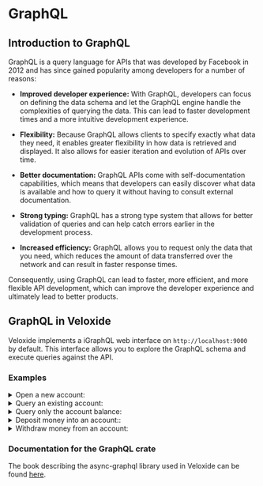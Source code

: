 # GraphQL

<!-- markdownlint-disable MD033 -->

## Introduction to GraphQL

GraphQL is a query language for APIs that was developed by Facebook in 2012 and has since gained popularity among developers for a number of reasons:

- **Improved developer experience:** With GraphQL, developers can focus on defining the data schema and let the GraphQL engine handle the complexities of querying the data. This can lead to faster development times and a more intuitive development experience.

- **Flexibility:** Because GraphQL allows clients to specify exactly what data they need, it enables greater flexibility in how data is retrieved and displayed. It also allows for easier iteration and evolution of APIs over time.

- **Better documentation:** GraphQL APIs come with self-documentation capabilities, which means that developers can easily discover what data is available and how to query it without having to consult external documentation.

- **Strong typing:** GraphQL has a strong type system that allows for better validation of queries and can help catch errors earlier in the development process.

- **Increased efficiency:** GraphQL allows you to request only the data that you need, which reduces the amount of data transferred over the network and can result in faster response times.

Consequently, using GraphQL can lead to faster, more efficient, and more flexible API development, which can improve the developer experience and ultimately lead to better products.

## GraphQL in Veloxide

Veloxide implements a iGraphQL web interface on `http://localhost:9000` by default. This interface allows you to explore the GraphQL schema and execute queries against the API.

### Examples

<details>
  <summary>Open a new account:</summary>

```graphql
mutation {
  bankAccountMutation(
    id: "1234",
    command: {
      openAccount: {
        accountId: "1234"
      }
    }
  ){
    accountId
    balance
    writtenChecks
    accountTransactions{
      description
      amount
    }
  }
}
```

</details>

<details>
  <summary>Query an existing account:</summary>

```graphql
query {
  bankAccountQuery(id: "1234") {
    accountId
    balance
    writtenChecks
    accountTransactions{
      description
      amount
    }
  }
}
```

</details>

<details>
  <summary>Query only the account balance:</summary>

```graphql
query {
  bankAccountQuery(id: "1234") {
    balance
  }
}
```

</details>

<details>
  <summary>Deposit money into an account::</summary>

```graphql
mutation {
  bankAccountMutation(
    id: "1234",
    command: {
      depositMoney: {
        amount: 123
      }
    }
  ){
    accountId
    balance
    writtenChecks
    accountTransactions{
      description
      amount
    }
  }
}
```

</details>

<details>
  <summary>Withdraw money from an account:</summary>

```graphql
mutation {
  bankAccountMutation(
    id: "1234",
    command: {
      withdrawMoney: {
        amount: 123,
        atmId: "ExampleAtmIdHere"
      }
    }
  ){
    accountId
    balance
    writtenChecks
    accountTransactions{
      description
      amount
    }
  }
}
```

</details>

### Documentation for the GraphQL crate

The book describing the async-graphql library used in Veloxide can be found [here](https://async-graphql.github.io/async-graphql/en/index.html).
